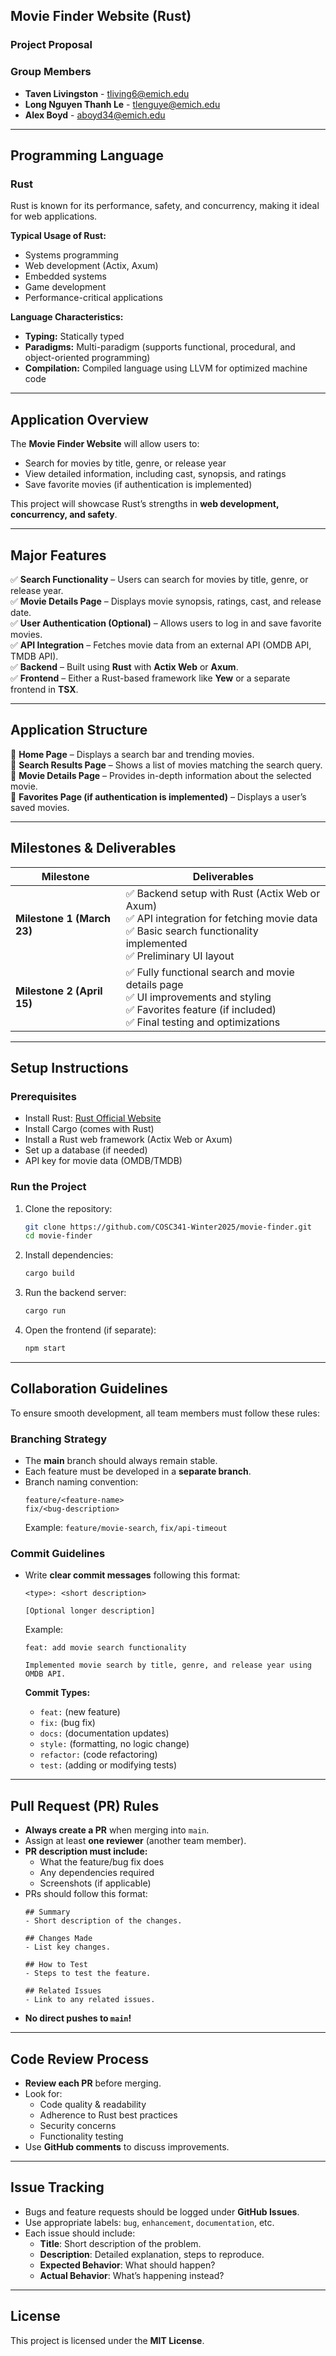 ## **Movie Finder Website (Rust)**
### **Project Proposal**

### **Group Members**
- **Taven Livingston** - [tliving6@emich.edu](mailto:tliving6@emich.edu)  
- **Long Nguyen Thanh Le** - [tlenguye@emich.edu](mailto:tlenguye@emich.edu)  
- **Alex Boyd** - [aboyd34@emich.edu](mailto:aboyd34@emich.edu)  

---

## **Programming Language**
### **Rust**
Rust is known for its performance, safety, and concurrency, making it ideal for web applications.  

**Typical Usage of Rust:**
- Systems programming  
- Web development (Actix, Axum)  
- Embedded systems  
- Game development  
- Performance-critical applications  

**Language Characteristics:**
- **Typing:** Statically typed  
- **Paradigms:** Multi-paradigm (supports functional, procedural, and object-oriented programming)  
- **Compilation:** Compiled language using LLVM for optimized machine code  

---

## **Application Overview**
The **Movie Finder Website** will allow users to:
- Search for movies by title, genre, or release year  
- View detailed information, including cast, synopsis, and ratings  
- Save favorite movies (if authentication is implemented)  

This project will showcase Rust’s strengths in **web development, concurrency, and safety**.  

---

## **Major Features**
✅ **Search Functionality** – Users can search for movies by title, genre, or release year.  
✅ **Movie Details Page** – Displays movie synopsis, ratings, cast, and release date.  
✅ **User Authentication (Optional)** – Allows users to log in and save favorite movies.  
✅ **API Integration** – Fetches movie data from an external API (OMDB API, TMDB API).  
✅ **Backend** – Built using **Rust** with **Actix Web** or **Axum**.  
✅ **Frontend** – Either a Rust-based framework like **Yew** or a separate frontend in **TSX**.  

---

## **Application Structure**
📌 **Home Page** – Displays a search bar and trending movies.  
📌 **Search Results Page** – Shows a list of movies matching the search query.  
📌 **Movie Details Page** – Provides in-depth information about the selected movie.  
📌 **Favorites Page (if authentication is implemented)** – Displays a user’s saved movies.  

---

## **Milestones & Deliverables**
| **Milestone**  | **Deliverables** |
|---------------|----------------|
| **Milestone 1 (March 23)** | ✅ Backend setup with Rust (Actix Web or Axum) <br> ✅ API integration for fetching movie data <br> ✅ Basic search functionality implemented <br> ✅ Preliminary UI layout |
| **Milestone 2 (April 15)** | ✅ Fully functional search and movie details page <br> ✅ UI improvements and styling <br> ✅ Favorites feature (if included) <br> ✅ Final testing and optimizations |

---

## **Setup Instructions**
### **Prerequisites**
- Install Rust: [Rust Official Website](https://www.rust-lang.org/)
- Install Cargo (comes with Rust)
- Install a Rust web framework (Actix Web or Axum)
- Set up a database (if needed)
- API key for movie data (OMDB/TMDB)

### **Run the Project**
1. Clone the repository:  
   ```sh
   git clone https://github.com/COSC341-Winter2025/movie-finder.git
   cd movie-finder
   ```
2. Install dependencies:  
   ```sh
   cargo build
   ```
3. Run the backend server:  
   ```sh
   cargo run
   ```
4. Open the frontend (if separate):  
   ```sh
   npm start
   ```

---
## **Collaboration Guidelines**
To ensure smooth development, all team members must follow these rules:

### **Branching Strategy**
- The **main** branch should always remain stable.
- Each feature must be developed in a **separate branch**.
- Branch naming convention:  
  ```
  feature/<feature-name>
  fix/<bug-description>
  ```
  Example: `feature/movie-search`, `fix/api-timeout`

### **Commit Guidelines**
- Write **clear commit messages** following this format:  
  ```
  <type>: <short description>
  
  [Optional longer description]
  ```
  Example:  
  ```
  feat: add movie search functionality
  
  Implemented movie search by title, genre, and release year using OMDB API.
  ```

  **Commit Types:**
  - `feat:` (new feature)
  - `fix:` (bug fix)
  - `docs:` (documentation updates)
  - `style:` (formatting, no logic change)
  - `refactor:` (code refactoring)
  - `test:` (adding or modifying tests)

---

## **Pull Request (PR) Rules**
- **Always create a PR** when merging into `main`.  
- Assign at least **one reviewer** (another team member).  
- **PR description must include:**
  - What the feature/bug fix does
  - Any dependencies required
  - Screenshots (if applicable)
- PRs should follow this format:
  ```
  ## Summary
  - Short description of the changes.

  ## Changes Made
  - List key changes.

  ## How to Test
  - Steps to test the feature.

  ## Related Issues
  - Link to any related issues.
  ```
- **No direct pushes to `main`!**  

---

## **Code Review Process**
- **Review each PR** before merging.  
- Look for:
  - Code quality & readability
  - Adherence to Rust best practices
  - Security concerns
  - Functionality testing  
- Use **GitHub comments** to discuss improvements.

---


## **Issue Tracking**
- Bugs and feature requests should be logged under **GitHub Issues**.
- Use appropriate labels: `bug`, `enhancement`, `documentation`, etc.
- Each issue should include:
  - **Title**: Short description of the problem.
  - **Description**: Detailed explanation, steps to reproduce.
  - **Expected Behavior**: What should happen?
  - **Actual Behavior**: What’s happening instead?

---

## **License**
This project is licensed under the **MIT License**.
